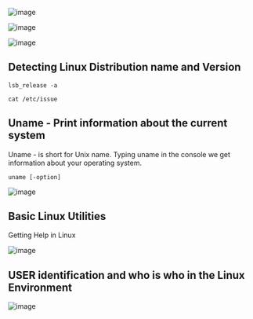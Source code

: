 ![image](https://user-images.githubusercontent.com/47218880/73407860-07309580-42c0-11ea-9cc6-bb08e1f746f4.png)

![image](https://user-images.githubusercontent.com/47218880/73407913-27f8eb00-42c0-11ea-8644-2b405d8afedb.png)

![image](https://user-images.githubusercontent.com/47218880/73407951-41019c00-42c0-11ea-9b37-cfcb61434f1f.png)

## Detecting Linux Distribution name and Version
```
lsb_release -a 

cat /etc/issue
```

## Uname - Print information about the current system
Uname - is short for Unix name. Typing uname in the console we get information about your operating system.
```
uname [-option]
```
![image](https://user-images.githubusercontent.com/47218880/73410353-8bd2e200-42c7-11ea-882b-c302c44a9396.png)

## Basic Linux Utilities

Getting Help in Linux

![image](https://user-images.githubusercontent.com/47218880/73411087-c3428e00-42c9-11ea-9db8-72837c94ab00.png)


## USER identification and who is who in the Linux Environment

![image](https://user-images.githubusercontent.com/47218880/73411122-d7868b00-42c9-11ea-9a11-e5505db80ed9.png)
